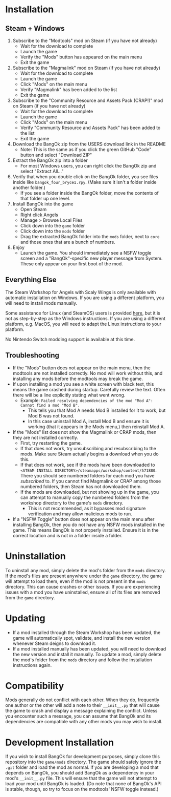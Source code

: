 
# Installation

## Steam + Windows

1. Subscribe to the "Modtools" mod on Steam (if you have not already)
    * Wait for the download to complete
    * Launch the game
    * Verify the "Mods" button has appeared on the main menu
    * Exit the game
2. Subscribe to the "Magmalink" mod on Steam (if you have not already)
    * Wait for the download to complete
    * Launch the game
    * Click "Mods" on the main menu
    * Verify "Magmalink" has been added to the list
    * Exit the game
3. Subscribe to the "Community Resource and Assets Pack (CRAP!)" mod on Steam (if you have not already)
    * Wait for the download to complete
    * Launch the game
    * Click "Mods" on the main menu
    * Verify "Community Resource and Assets Pack" has been added to the list
    * Exit the game
4. Download the BangOk zip from the USERS download link in the README
    * Note: This is the same as if you click the green GitHub "Code" button and select "Download ZIP"
5. Extract the BangOk zip into a folder
    * For most Windows users, you can right click the BangOk zip and select "Extract All..."
6. Verify that when you double click on the BangOk folder, you see files inside like `bangok_four_bryce1.rpy`. (Make sure it isn't a folder inside another folder.)
    * If you see a folder inside the BangOk folder, move the contents of that folder up one level.
7. Install BangOk into the game
    * Open Steam
    * Right click Angels
    * Manage > Browse Local Files
    * Click down into the `game` folder
    * Click down into the `mods` folder
    * Drag the extracted BangOk folder into the `mods` folder, next to `core` and those ones that are a bunch of numbers.
8. Enjoy
    * Launch the game. You should immediately see a NSFW toggle screen and a "BangOk"-specific new player message from System. These only appear on your first boot of the mod.

## Everything Else

The Steam Workshop for Angels with Scaly Wings is only available with automatic installation on Windows. If you are using a different platform, you will need to install mods manually. 

Some assistance for Linux (and SteamOS) users is provided [here](./INSTALLATION_LINUX.md), but it is not as step-by-step as the Windows instructions. If you are using a different platform, e.g. MacOS, you will need to adapt the Linux instructions to your platform.

No Nintendo Switch modding support is available at this time.

## Troubleshooting

* If the "Mods" button does not appear on the main menu, then the modtools are not installed correctly. No mod will work without this, and installing any mods before the modtools may break the game.
* If upon installing a mod you see a white screen with black text, this means the game crashed during startup. Carefully review the text. Often there will be a line explicitly stating what went wrong.
    * Example: `Failed resolving dependencies of the mod "Mod A": Cannot find a mod "Mod B".`
        * This tells you that Mod A needs Mod B installed for it to work, but Mod B was not found.
        * In this case uninstall Mod A, install Mod B and ensure it is working (that it appears in the Mods menu,) then reinstall Mod A.
* If the "Mods" list does not show the Magmalink or CRAP mods, then they are not installed correctly.
    * First, try restarting the game.
    * If that does not work, try unsubscribing and resubscribing to the mods. Make sure Steam actually begins a download when you do this.
    * If that does not work, see if the mods have been downloaded to `<STEAM INSTALL DIRECTORY>/steamapps/workshop/content/571880`. There you should see numbered folders for each mod you have _subscribed_ to. If you cannot find Magmalink or CRAP among those numbered folders, then Steam has not downloaded them.
    * If the mods are downloaded, but not showing up in the game, you can attempt to manually copy the numbered folders from the workshop directory to the game's `mods` directory.
        * This is not recommended, as it bypasses mod signature verification and may allow malicious mods to run.
* If a "NSFW Toggle" button does not appear on the main menu after installing BangOk, then you do not have any NSFW mods installed in the game. This means BangOk is not properly installed. Ensure it is in the correct location and is not in a folder inside a folder.

# Uninstallation

To uninstall any mod, simply delete the mod's folder from the `mods` directory. If the mod's files are present anywhere under the `game` directory, the game will attempt to load them, even if the mod is not present in the `mods` directory. This can cause crashes or other issues. If you are experiencing issues with a mod you have uninstalled, ensure all of its files are removed from the `game` directory.

# Updating

* If a mod installed through the Steam Workshop has been updated, the game will automatically spot, validate, and install the new version whenever Steam deigns to download it.
* If a mod installed manually has been updated, you will need to download the new version and install it manually. To update a mod, simply delete the mod's folder from the `mods` directory and follow the installation instructions again.

# Compatibility

Mods generally do not conflict with each other. When they do, frequently one author or the other will add a note to their `__init__.py` that will cause the game to crash and display a message explaining the conflict. Unless you encounter such a message, you can assume that BangOk and its dependencies are compatible with any other mods you may wish to install.

# Development Installation

If you wish to install BangOk for development purposes, simply clone this repository into the `game/mods` directory. The game should safely ignore the `.git` folder and load the mod as normal. If you are developing a mod that depends on BangOk, you should add BangOk as a dependency in your mod's `__init__.py` file. This will ensure that the game will not attempt to load your mod until BangOk is loaded. (Do note that none of BangOk's API is stable, though, so try to focus on the modtools' NSFW toggle instead.)